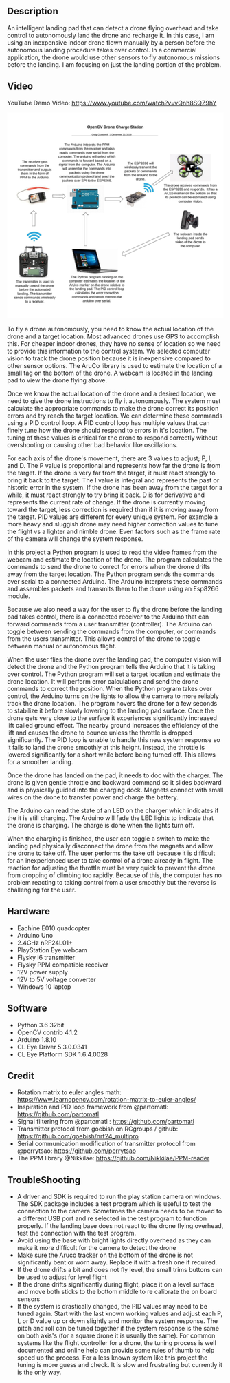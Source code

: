 ## Description  
An intelligent landing pad that can detect a drone flying overhead and take control to autonomously land the drone and recharge it. In this case, I am using an inexpensive indoor drone flown manually by a person before the autonomous landing procedure takes over control. In a commercial application, the drone would use other sensors to fly autonomous missions before the landing. I am focusing on just the landing portion of the problem.  

## Video  
YouTube Demo Video: https://www.youtube.com/watch?v=vQnh8SQZ9hY  

![Systems Diagram](images/Diagram.jpeg)

To fly a drone autonomously, you need to know the actual location of the drone and a target location. Most advanced drones use GPS to accomplish this. For cheaper indoor drones, they have no sense of location so we need to provide this information to the control system.  We selected computer vision to track the drone position because it is inexpensive compared to other sensor options. The AruCo library is used to estimate the location of a small tag on the bottom of the drone. A webcam is located in the landing pad to view the drone flying above.  

Once we know the actual location of the drone and a desired location, we need to give the drone instructions to fly it autonomously. The system must calculate the appropriate commands to make the drone correct its position errors and try reach the target location. We can determine these commands using a PID control loop. A PID control loop has multiple values that can finely tune how the drone should respond to errors in it's location. The tuning of these values is critical for the drone to respond correctly without overshooting or causing other bad behavior like oscillations.  

For each axis of the drone's movement, there are 3 values to adjust; P, I, and D. The P value is proportional and represents how far the drone is from the target. If the drone is very far from the target, it must react strongly to bring it back to the target. The I value is integral and represents the past or historic error in the system. If the drone has been away from the target for a while, it must react strongly to try bring it back. D is for derivative and represents the current rate of change. If the drone is currently moving toward the target, less correction is required than if it is moving away from the target. PID values are different for every unique system. For example a more heavy and sluggish drone may need higher correction values to tune the flight vs a lighter and nimble drone. Even factors such as the frame rate of the camera will change the system response.  

In this project a Python program is used to read the video frames from the webcam and estimate the location of the drone. The program calculates the commands to send the drone to correct for errors when the drone drifts away from the target location. The Python program sends the commands over serial to a connected Arduino. The Arduino interprets these commands and assembles packets and transmits them to the drone using an Esp8266 module.  

Because we also need a way for the user to fly the drone before the landing pad takes control, there is a connected receiver to the Arduino that can forward commands from a user transmitter (controller). The Arduino can toggle between sending the commands from the computer, or commands from the users transmitter. This allows control of the drone to toggle between manual or autonomous flight.  

When the user flies the drone over the landing pad, the computer vision will detect the drone and the Python program tells the Arduino that it is taking over control. The Python program will set a target location and estimate the drone location. It will perform error calculations and send the drone commands to correct the position. When the Python program takes over control, the Arduino turns on the lights to allow the camera to more reliably track the drone location. The program hovers the drone for a few seconds to stabilize it before slowly lowering to the landing pad surface. Once the drone gets very close to the surface it experiences significantly increased lift called ground effect. The nearby ground increases the efficiency of the lift and causes the drone to bounce unless the throttle is dropped significantly. The PID loop is unable to handle this new system response so it fails to land the drone smoothly at this height. Instead, the throttle is lowered significantly for a short while before being turned off. This allows for a smoother landing.  

Once the drone has landed on the pad, it needs to doc with the charger. The drone is given gentle throttle and backward command so it slides backward and is physically guided into the charging dock. Magnets connect with small wires on the drone to transfer power and charge the battery.  

The Arduino can read the state of an LED on the charger which indicates if the it is still charging. The Arduino will fade the LED lights to indicate that the drone is charging. The charge is done when the lights turn off.  

When the charging is finished, the user can toggle a switch to make the landing pad physically disconnect the drone from the magnets and allow the drone to take off. The user performs the take off because it is difficult for an inexperienced user to take control of a drone already in flight. The reaction for adjusting the throttle must be very quick to prevent the drone from dropping of climbing too rapidly. Because of this, the computer has no problem reacting to taking control from a user smoothly but the reverse is challenging for the user.  


## Hardware
- Eachine E010 quadcopter 
- Arduino Uno 
- 2.4GHz nRF24L01+ 
- PlayStation Eye webcam  
- Flysky i6 transmitter 
- Flysky PPM compatible receiver  
- 12V power supply  
- 12V to 5V voltage converter 
- Windows 10 laptop

## Software
- Python 3.6 32bit  
- OpenCV contrib 4.1.2 
- Arduino 1.8.10
- CL Eye Driver 5.3.0.0341
- CL Eye Platform SDK 1.6.4.0028  

## Credit  
- Rotation matrix to euler angles math: https://www.learnopencv.com/rotation-matrix-to-euler-angles/   
- Inspiration and PID loop framework from @partomatl: https://github.com/partomatl   
- Signal filtering from @partomatl : https://github.com/partomatl   
- Transmitter protocol from goebish on RCgroups / github: https://github.com/goebish/nrf24_multipro  
- Serial communication modification of transmitter protocol from @perrytsao:  https://github.com/perrytsao  
- The PPM library @Nikkilae: https://github.com/Nikkilae/PPM-reader  

## TroubleShooting 
- A driver and SDK is required to run the play station camera on windows. The SDK package includes a test program which is useful to test the connection to the camera. Sometimes the camera needs to be moved to a different USB port and re selected in the test program to function properly. If the landing base does not react to the drone flying overhead, test the connection with the test program. 
- Avoid using the base with bright lights directly overhead as they can make it more difficult for the camera to detect the drone 
- Make sure the Aruco tracker on the bottom of the drone is not significantly bent or worn away. Replace it with a fresh one if required. 
- If the drone drifts a bit and does not fly level, the small trims buttons can be used to adjust for level flight  
- If the drone drifts significantly during flight, place it on a level surface and move both sticks to the bottom middle to re calibrate the on board sensors   
- If the system is drastically changed, the PID values may need to be tuned again. Start with the last known working values and adjust each P, I, or D value up or down slightly and monitor the system response. The pitch and roll can be tuned together if the system response is the same on both axis's (for a square drone it is usually the same). For common systems like the flight controller for a drone, the tuning process is well documented and online help can provide some rules of thumb to help speed up the process. For a less known system like this project the tuning is more guess and check. It is slow and frustrating but currently it is the only way.



